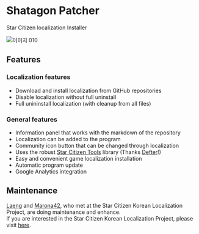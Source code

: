 # Shatagon Patcher
Star Citizen localization Installer

![이미지 010](https://user-images.githubusercontent.com/11701767/110320126-32ed8580-8053-11eb-9930-0b99086ba76e.png)  

## Features
### Localization features
- Download and install localization from GitHub repositories
- Disable localization without full uninstall
- Full unininstall localization (with cleanup from all files)

### General features
- Information panel that works with the markdown of the repository
- Localization can be added to the program
- Community icon button that can be changed through localization
- Uses the robust [Star Citizen Tools](https://github.com/h0useRus/StarCitizen) library (Thanks [Defter](https://github.com/defterai)!)
- Easy and convenient game localization installation
- Automatic program update
- Google Analytics integration

## Maintenance
[Laeng](https://github.com/laeng) and [Marona42](https://github.com/marona42), who met at the Star Citizen Korean Localization Project, are doing maintenance and enhance.  
If you are interested in the Star Citizen Korean Localization Project, please visit [here](https://sc.galaxyhub.kr).
